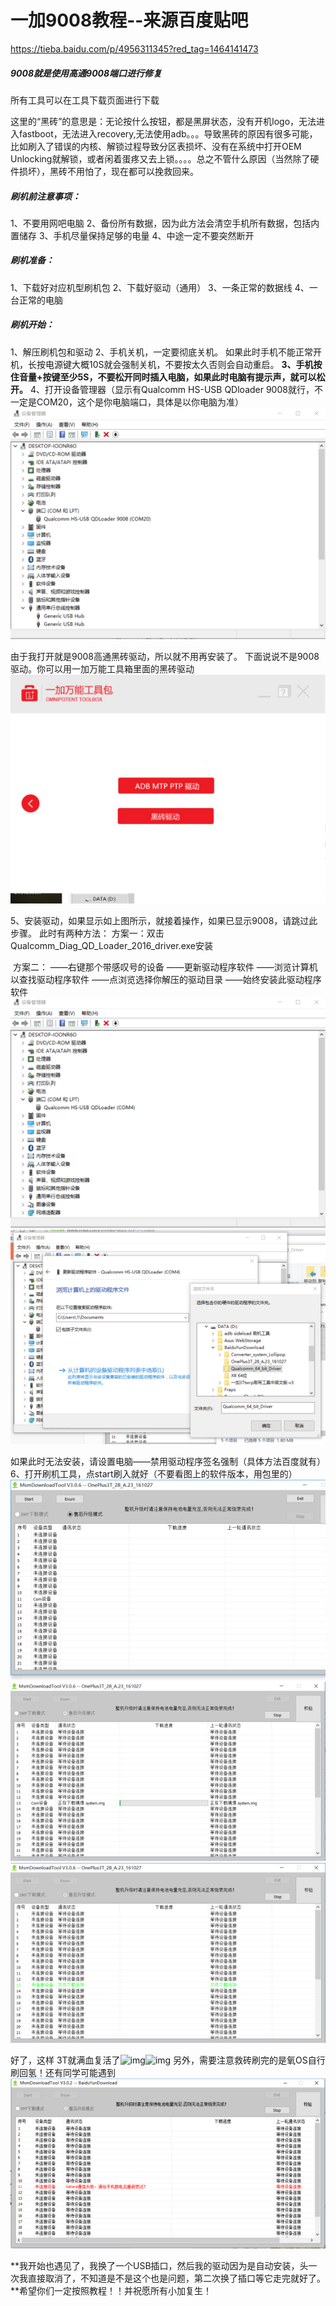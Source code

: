 # 一加9008教程--来源百度贴吧

https://tieba.baidu.com/p/4956311345?red_tag=1464141473



##### 9008就是使用高通9008端口进行修复

所有工具可以在工具下载页面进行下载



这里的“黑砖”的意思是：无论按什么按钮，都是黑屏状态，没有开机logo，无法进入fastboot，无法进入recovery,无法使用adb。。。导致黑砖的原因有很多可能，比如刷入了错误的内核、解锁过程导致分区表损坏、没有在系统中打开OEM Unlocking就解锁，或者闲着蛋疼又去上锁。。。。总之不管什么原因（当然除了硬件损坏），黑砖不用怕了，现在都可以挽救回来。

##### 刷机前注意事项：

1、不要用网吧电脑
2、备份所有数据，因为此方法会清空手机所有数据，包括内置储存
3、手机尽量保持足够的电量
4、中途一定不要突然断开

#####  刷机准备：    

1、下载好对应机型刷机包
2、下载好驱动（通用）
3、一条正常的数据线
4、一台正常的电脑

#####  刷机开始：

1、解压刷机包和驱动
2、手机关机，一定要彻底关机。
如果此时手机不能正常开机，长按电源键大概10S就会强制关机，不要按太久否则会自动重启。
**3、手机按住音量+按键至少5S，不要松开同时插入电脑，如果此时电脑有提示声，就可以松开。**
4、打开设备管理器（显示有Qualcomm HS-USB QDloader 9008就行，不一定是COM20，这个是你电脑端口，具体是以你电脑为准）
![img](../files/the_guide_9008_for_oneplus3T/24492667d01609243d71adabdd0735fae7cd345b.jpg)

由于我打开就是9008高通黑砖驱动，所以就不用再安装了。
下面说说不是9008驱动。你可以用一加万能工具箱里面的黑砖驱动
![img](../files/the_guide_9008_for_oneplus3T/935d4d00213fb80e4e6a6f673fd12f2eb8389478.jpg)

5、安装驱动，如果显示如上图所示，就接着操作，如果已显示9008，请跳过此步骤。
    此时有两种方法：
    方案一：双击Qualcomm_Diag_QD_Loader_2016_driver.exe安装

​    方案二：
——右键那个带感叹号的设备
——更新驱动程序软件
——浏览计算机以查找驱动程序软件
——点浏览选择你解压的驱动目录
——始终安装此驱动程序软件
![img](../files/the_guide_9008_for_oneplus3T/abb5553eb80e7bec624f0d51262eb9389a506b1a.jpg)
![img](../files/the_guide_9008_for_oneplus3T/1092bbfd1e178a82010e7610ff03738da877e882.jpg)

 如果此时无法安装，请设置电脑——禁用驱动程序签名强制（具体方法百度就有）
6、打开刷机工具，点start刷入就好（不要看图上的软件版本，用包里的）
![img](../files/the_guide_9008_for_oneplus3T/91fb0cf1f736afc3f6d051d5ba19ebc4b54512d3.jpg)
![img](../files/the_guide_9008_for_oneplus3T/ea448337afc379319ab4e899e2c4b74541a911d3.jpg)
![img](../files/the_guide_9008_for_oneplus3T/6582dbc279310a5522f8b044be4543a9802610d3.jpg)

好了，这样 3T就满血复活了![img](https://tb2.bdstatic.com/tb/editor/images/face/i_f25.png?t=20140803)![img](https://tb2.bdstatic.com/tb/editor/images/face/i_f25.png?t=20140803)
另外，需要注意救砖刷完的是氧OS自行刷回氢！还有同学可能遇到
![img](../files/the_guide_9008_for_oneplus3T/36bb3ffafbedab64aa0f4570fe36afc378311eb2.jpg)

**我开始也遇见了，我换了一个USB插口，然后我的驱动因为是自动安装，头一次我直接取消了，不知道是不是这个也是问题，第二次换了插口等它走完就好了。**希望你们一定按照教程！！并祝愿所有小加复生！